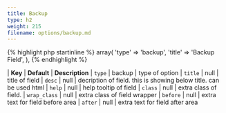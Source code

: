 ```yaml
---
title: Backup
type: h2
weight: 215
filename: options/backup.md
---
```


{% highlight php startinline %}
array(
  'type'  => 'backup',
  'title' => 'Backup Field',
),
{% endhighlight %}

| **Key**          | **Default** | **Description**
| `type`           | backup      | type of option
| `title`          | null        | title of field
| `desc`           | null        | decription of field. this is showing below title. can be used html
| `help`           | null        | help tooltip of field
| `class`          | null        | extra class of field.
| `wrap_class`     | null        | extra class of field wrapper
| `before`         | null        | extra text for field before area
| `after`          | null        | extra text for field after area